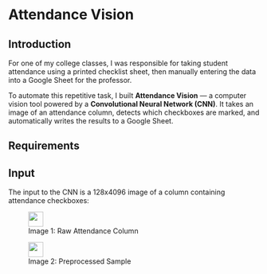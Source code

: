 # Attendance Vision

## Introduction

For one of my college classes, I was responsible for taking student attendance using a printed checklist sheet, then manually entering the data into a Google Sheet for the professor.

To automate this repetitive task, I built **Attendance Vision** — a computer vision tool powered by a **Convolutional Neural Network (CNN)**. It takes an image of an attendance column, detects which checkboxes are marked, and automatically writes the results to a Google Sheet.

## Requirements


## Input
The input to the CNN is a 128x4096 image of a column containing attendance checkboxes:

<p align="center">
  <figure>
    <img src="https://github.com/user-attachments/assets/720de306-af1f-4197-99b6-4cf9680d60e5" width="30"/>
    <figcaption>Image 1: Raw Attendance Column</figcaption>
  </figure>
  <figure>
    <img src="https://github.com/user-attachments/assets/f62f871a-ac5b-49f6-a116-59f781e8d061" width="30"/>
    <figcaption>Image 2: Preprocessed Sample</figcaption>
  </figure>
</p>


